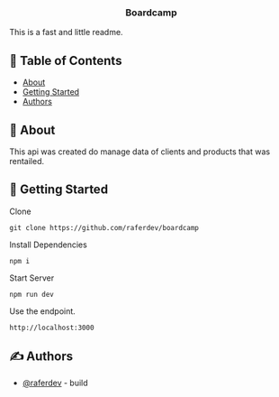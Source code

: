 <h3 align="center">Boardcamp</h3>

This is a fast and little readme.

## 📝 Table of Contents

- [About](#about)
- [Getting Started](#getting_started)
- [Authors](#authors)

## 🧐 About <a name = "about"></a>

This api was created do manage data of clients and products that was rentailed.

## 🏁 Getting Started <a name = "getting_started"></a>

Clone

```
git clone https://github.com/raferdev/boardcamp
```

Install Dependencies

```
npm i
```

Start Server

```
npm run dev
```

Use the endpoint.

```
http://localhost:3000
```

## ✍️ Authors <a name = "authors"></a>

- [@raferdev](https://github.com/raferdev) - build
